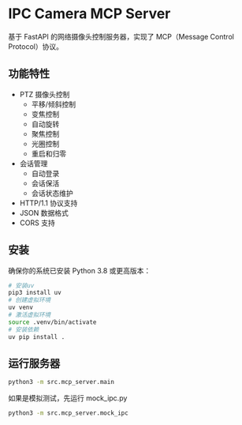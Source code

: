 # IPC Camera MCP Server

基于 FastAPI 的网络摄像头控制服务器，实现了 MCP（Message Control Protocol）协议。

## 功能特性

- PTZ 摄像头控制
  - 平移/倾斜控制
  - 变焦控制
  - 自动旋转
  - 聚焦控制
  - 光圈控制
  - 重启和归零
- 会话管理
  - 自动登录
  - 会话保活
  - 会话状态维护
- HTTP/1.1 协议支持
- JSON 数据格式
- CORS 支持

## 安装

确保你的系统已安装 Python 3.8 或更高版本：

```bash
# 安装uv
pip3 install uv
# 创建虚拟环境
uv venv
# 激活虚拟环境
source .venv/bin/activate
# 安装依赖
uv pip install .
```

## 运行服务器

```bash
python3 -m src.mcp_server.main
```
如果是模拟测试，先运行 mock_ipc.py

```bash
python3 -m src.mcp_server.mock_ipc
```

